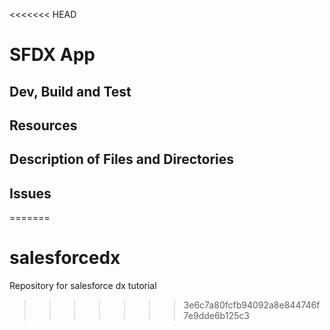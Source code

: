 <<<<<<< HEAD
# SFDX  App

## Dev, Build and Test


## Resources


## Description of Files and Directories


## Issues


=======
# salesforcedx
Repository for salesforce dx tutorial
>>>>>>> 3e6c7a80fcfb94092a8e844746f7e9dde6b125c3
